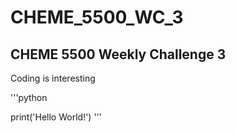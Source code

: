 # CHEME_5500_WC_3
## CHEME 5500 Weekly Challenge 3

Coding is interesting 

'''python 

print('Hello World!')
'''